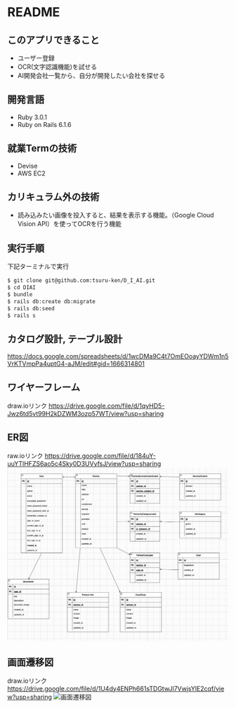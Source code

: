 # README
## このアプリできること
* ユーザー登録
* OCR(文字認識機能)を試せる
* AI開発会社一覧から、自分が開発したい会社を探せる

## 開発言語
* Ruby 3.0.1
* Ruby on Rails 6.1.6

## 就業Termの技術
* Devise
* AWS EC2

## カリキュラム外の技術
* 読み込みたい画像を投入すると、結果を表示する機能。（Google Cloud Vision API）を使ってOCRを行う機能


## 実行手順
下記ターミナルで実行

```
$ git clone git@github.com:tsuru-ken/D_I_AI.git
$ cd DIAI
$ bundle
$ rails db:create db:migrate
$ rails db:seed
$ rails s
```

## カタログ設計, テーブル設計
https://docs.google.com/spreadsheets/d/1wcDMa9C4t7OmEOoayYDWm1n5VrKTVmpPa4uptG4-aJM/edit#gid=1666314801


## ワイヤーフレーム
draw.ioリンク
https://drive.google.com/file/d/1qyHD5-Jwz6td5vt99H2kDZWM3ozp57WT/view?usp=sharing

## ER図　
raw.ioリンク
https://drive.google.com/file/d/184uY-uuYTlHFZS6ao5c4Sky0D3UVyfsJ/view?usp=sharing
![ER図](/docs/ER.png)

## 画面遷移図
draw.ioリンク
https://drive.google.com/file/d/1U4dy4ENPh661sTDGtwJl7VwjsYlE2cqf/view?usp=sharing
![画面遷移図](/ui-flow.png)
